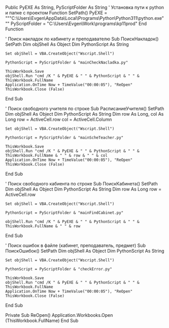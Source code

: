 Public PyEXE As String, PyScriptFolder As String
' Установка пути к python и папке с проектом
Function SetPath()
    PyEXE = """C:\Users\Evgen\AppData\Local\Programs\Python\Python311\python.exe"""
    PyScriptFolder = "C:\Users\Evgen\Work\programs\kp11prod\"
End Function

' Поиск накладок по кабинету и преподавателю
Sub ПоискНакладок()
    SetPath
    Dim objShell As Object
    Dim PythonScript As String
    
    Set objShell = VBA.CreateObject("Wscript.Shell")
    
    PythonScript = PyScriptFolder & "mainCheckNacladka.py"

    ThisWorkbook.Save
    objShell.Run "cmd /K " & PyEXE & " " & PythonScript & " " & ThisWorkbook.FullName
    Application.OnTime Now + TimeValue("00:00:05"), "ReOpen"
    ThisWorkbook.Close (False)
    
End Sub

' Поиск свободного учителя по строке
Sub РасписаниеУчителя()
    SetPath
    Dim objShell As Object
    Dim PythonScript As String
    Dim row As Long, col As Long
    row = ActiveCell.row
    col = ActiveCell.Column
    
    Set objShell = VBA.CreateObject("Wscript.Shell")

    PythonScript = PyScriptFolder & "mainScheTeacher.py"
    
    ThisWorkbook.Save
    objShell.Run "cmd /K " & PyEXE & " " & PythonScript & " " & ThisWorkbook.FullName & " " & row & " " & col
    Application.OnTime Now + TimeValue("00:00:05"), "ReOpen"
    ThisWorkbook.Close (False)
End Sub

' Поиск свободного кабиента по строке
Sub ПоискКабинета()
    SetPath
    Dim objShell As Object
    Dim PythonScript As String
    Dim row As Long
    row = ActiveCell.row
    
    Set objShell = VBA.CreateObject("Wscript.Shell")

    PythonScript = PyScriptFolder & "mainFindCabinet.py"
    
    objShell.Run "cmd /K " & PyEXE & " " & PythonScript & " " & ThisWorkbook.FullName & " " & row
    
End Sub

' Поиск ошибок в файле (кабинет, преподаватель, предмет)
Sub ПоискОшибок()
    SetPath
    Dim objShell As Object
    Dim PythonScript As String
    
    Set objShell = VBA.CreateObject("Wscript.Shell")

    PythonScript = PyScriptFolder & "checkError.py"
    
    ThisWorkbook.Save
    objShell.Run "cmd /K " & PyEXE & " " & PythonScript & " " & ThisWorkbook.FullName
    Application.OnTime Now + TimeValue("00:00:05"), "ReOpen"
    ThisWorkbook.Close (False)
    
End Sub

Private Sub ReOpen()
    Application.Workbooks.Open (ThisWorkbook.FullName)
End Sub

